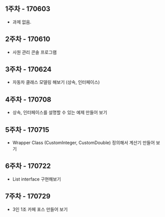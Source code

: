 ## 1주차 - 170603

- 과제 없음.

## 2주차 - 170610

- 사원 관리 콘솔 프로그램

## 3주차 - 170624

- 자동차 클래스 모델링 해보기 (상속, 인터페이스)

## 4주차 - 170708  

- 상속, 인터페이스를 설명할 수 있는 예제 만들어 보기

## 5주차 - 170715
- Wrapper Class (CustomInteger, CustomDouble) 정의해서 계산기 만들어 보기

## 6주차 - 170722

- List interface 구현해보기

## 7주차 - 170729

- 3인 1조 카페 포스 만들어 보기

